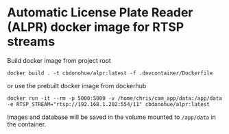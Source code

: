 # Automatic License Plate Reader (ALPR) docker image for RTSP streams

Build docker image from project root

`docker build . -t cbdonohue/alpr:latest -f .devcontainer/Dockerfile`

or use the prebuilt docker image from dockerhub

`docker run -it --rm -p 5000:5000 -v /home/chris/cam_app/data:/app/data -e RTSP_STREAM="rtsp://192.168.1.202:554/11" cbdonohue/alpr:latest`

Images and database will be saved in the volume mounted to `/app/data` in the container.
